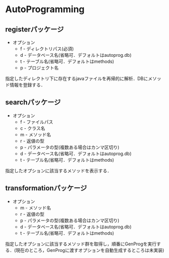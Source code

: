 # AutoProgramming

## registerパッケージ
* オプション
	* f - ディレクトリパス(必須)
	* d - データベース名(省略可．デフォルトはautoprog.db)
	* t - テーブル名(省略可．デフォルトはmethods)
	* p - プロジェクト名

指定したディレクトリ下に存在するjavaファイルを再帰的に解析．DBにメソッド情報を登録する．

## searchパッケージ
* オプション
	* f - ファイルパス
	* c - クラス名
	* m - メソッド名
	* r - 返値の型
	* p - パラメータの型(複数ある場合はカンマ区切り)
	* d - データベース名(省略可．デフォルトはautoprog.db)
	* t - テーブル名(省略可．デフォルトはmethods)

指定したオプションに該当するメソッドを表示する．

## transformationパッケージ
* オプション
	* m - メソッド名
	* r - 返値の型
	* p - パラメータの型(複数ある場合はカンマ区切り)
	* d - データベース名(省略可．デフォルトはautoprog.db)
	* t - テーブル名(省略可．デフォルトはmethods)

指定したオプションに該当するメソッド群を取得し，順番にGenProgを実行する．(現在のところ，GenProgに渡すオプションを自動生成するところは未実装)